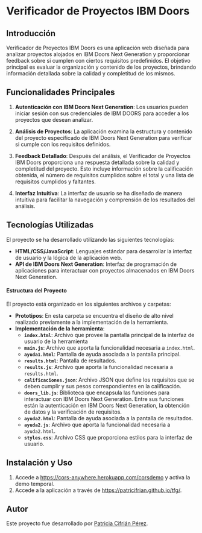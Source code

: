 # Verificador de Proyectos IBM Doors
## Introducción
Verificador de Proyectos IBM Doors es una aplicación web diseñada para analizar proyectos alojados en IBM Doors Next Generation y proporcionar feedback sobre si cumplen con ciertos requisitos predefinidos. El objetivo principal es evaluar la organización y contenido de los proyectos, brindando información detallada sobre la calidad y completitud de los mismos.

## Funcionalidades Principales
1. **Autenticación con IBM Doors Next Generation**: Los usuarios pueden iniciar sesión con sus credenciales de IBM DOORS para acceder a los proyectos que desean analizar.
   
2. **Análisis de Proyectos**: La aplicación examina la estructura y contenido del proyecto especificado de IBM Doors Next Generation para verificar si cumple con los requisitos definidos.

3. **Feedback Detallado**: Después del análisis, el Verificador de Proyectos IBM Doors proporciona una respuesta detallada sobre la calidad y completitud del proyecto. Esto incluye información sobre la calificación obtenida, el número de requisitos cumplidos sobre el total y una lista de requisitos cumplidos y faltantes.

4. **Interfaz Intuitiva**: La interfaz de usuario se ha diseñado de manera intuitiva para facilitar la navegación y comprensión de los resultados del análisis.

## Tecnologías Utilizadas
El proyecto se ha desarrollado utilizando las siguientes tecnologías:
- **HTML/CSS/JavaScript**: Lenguajes estándar para desarrollar la interfaz de usuario y la lógica de la aplicación web.
- **API de IBM Doors Next Generation**: Interfaz de programación de aplicaciones para interactuar con proyectos almacenados en IBM Doors Next Generation.

#### Estructura del Proyecto
El proyecto está organizado en los siguientes archivos y carpetas:
- **Prototipos**: En esta carpeta se encuentra el diseño de alto nivel realizado previamente a la implementación de la herramienta.
- **Implementación de la herramienta**:  
  - **`index.html`**: Archivo que provee la pantalla principal de la interfaz de usuario de la herramienta
  - **`main.js`**: Archivo que aporta la funcionalidad necesaria a `index.html`.
  - **`ayuda1.html`**: Pantalla de ayuda asociada a la pantalla principal.
  - **`results.html`**: Pantalla de resultados.
  - **`results.js`**: Archivo que aporta la funcionalidad necesaria a `results.html`.
  - **`calificaciones.json`**: Archivo JSON que define los requisitos que se deben cumplir y sus pesos correspondientes en la calificación.
  - **`doors_lib.js`**: Biblioteca que encapsula las funciones para interactuar con IBM Doors Next Generation. Entre sus funciones están la autenticación en IBM Doors Next Generation, la obtención de datos y la verificación de requisitos.
  - **`ayuda2.html`**: Pantalla de ayuda asociada a la pantalla de resultados.
  - **`ayuda2.js`**: Archivo que aporta la funcionalidad necesaria a `ayuda2.html`.
  - **`styles.css`**: Archivo CSS que proporciona estilos para la interfaz de usuario.

## Instalación y Uso
1. Accede a https://cors-anywhere.herokuapp.com/corsdemo y activa la demo temporal.
2. Accede a la aplicación a través de https://patricifrian.github.io/tfg/.

## Autor

Este proyecto fue desarrollado por [Patricia Cifrián Pérez](https://github.com/patricifrian).
